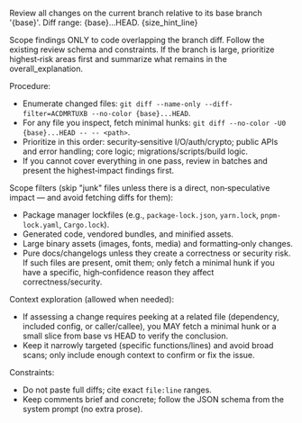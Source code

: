 Review all changes on the current branch relative to its base branch '{base}'.
Diff range: {base}...HEAD.
{size_hint_line}

Scope findings ONLY to code overlapping the branch diff. Follow the existing review schema and constraints. If the branch is large, prioritize highest‑risk areas first and summarize what remains in the overall_explanation.

Procedure:
- Enumerate changed files: `git diff --name-only --diff-filter=ACDMRTUXB --no-color {base}...HEAD`.
- For any file you inspect, fetch minimal hunks: `git diff --no-color -U0 {base}...HEAD -- -- <path>`.
- Prioritize in this order: security‑sensitive I/O/auth/crypto; public APIs and error handling; core logic; migrations/scripts/build logic.
- If you cannot cover everything in one pass, review in batches and present the highest‑impact findings first.

Scope filters (skip "junk" files unless there is a direct, non‑speculative impact — and avoid fetching diffs for them):
- Package manager lockfiles (e.g., `package-lock.json`, `yarn.lock`, `pnpm-lock.yaml`, `Cargo.lock`).
- Generated code, vendored bundles, and minified assets.
- Large binary assets (images, fonts, media) and formatting‑only changes.
- Pure docs/changelogs unless they create a correctness or security risk.
If such files are present, omit them; only fetch a minimal hunk if you have a specific, high‑confidence reason they affect correctness/security.

Context exploration (allowed when needed):
- If assessing a change requires peeking at a related file (dependency, included config, or caller/callee), you MAY fetch a minimal hunk or a small slice from base vs HEAD to verify the conclusion.
- Keep it narrowly targeted (specific functions/lines) and avoid broad scans; only include enough context to confirm or fix the issue.

Constraints:
- Do not paste full diffs; cite exact `file:line` ranges.
- Keep comments brief and concrete; follow the JSON schema from the system prompt (no extra prose).

